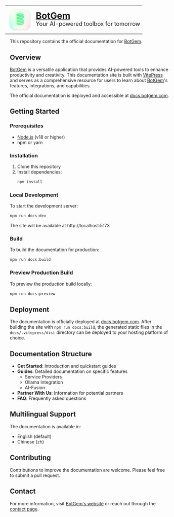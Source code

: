 <table border="0" cellspacing="0" cellpadding="0" style="margin-left: -15px;">
  <tr>
    <td width="85" style="padding-right: 0; vertical-align: middle;">
      <img src="docs/public/Desktop.png" alt="BotGem Desktop Icon" width="80" height="80">
    </td>
    <td valign="middle" style="padding-left: 5px;">
      <div style="font-size: 28px; font-weight: bold; margin-top: -5px;"><a href="https://botgem.com">BotGem</a></div>
      <div style="font-size: 18px; margin-top: -2px;">Your AI-powered toolbox for tomorrow</div>
    </td>
  </tr>
</table>

This repository contains the official documentation for [BotGem](https://botgem.com).

## Overview

[BotGem](https://botgem.com) is a versatile application that provides AI-powered tools to enhance productivity and creativity. This documentation site is built with [VitePress](https://vitepress.dev/) and serves as a comprehensive resource for users to learn about [BotGem](https://botgem.com)'s features, integrations, and capabilities.

The official documentation is deployed and accessible at [docs.botgem.com](https://docs.botgem.com).

## Getting Started

### Prerequisites

- [Node.js](https://nodejs.org/) (v18 or higher)
- npm or yarn

### Installation

1. Clone this repository
2. Install dependencies:
   ```bash
   npm install
   ```

### Local Development

To start the development server:

```bash
npm run docs:dev
```

The site will be available at http://localhost:5173

### Build

To build the documentation for production:

```bash
npm run docs:build
```

### Preview Production Build

To preview the production build locally:

```bash
npm run docs:preview
```

## Deployment

The documentation is officially deployed at [docs.botgem.com](https://docs.botgem.com). After building the site with `npm run docs:build`, the generated static files in the `docs/.vitepress/dist` directory can be deployed to your hosting platform of choice.

## Documentation Structure

- **Get Started**: Introduction and quickstart guides
- **Guides**: Detailed documentation on specific features
  - Service Providers
  - Ollama Integration
  - AI-Fusion
- **Partner With Us**: Information for potential partners
- **FAQ**: Frequently asked questions

## Multilingual Support

The documentation is available in:
- English (default)
- Chinese (zh)

## Contributing

Contributions to improve the documentation are welcome. Please feel free to submit a pull request.

## Contact

For more information, visit [BotGem's website](https://botgem.com) or reach out through the [contact page](https://docs.botgem.com/contact).
